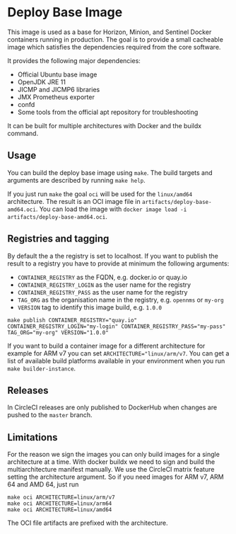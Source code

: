 # Deploy Base Image

This image is used as a base for Horizon, Minion, and Sentinel Docker containers running in production.
The goal is to provide a small cacheable image which satisfies the dependencies required from the core software.

It provides the following major dependencies:

* Official Ubuntu base image
* OpenJDK JRE 11
* JICMP and JICMP6 libraries
* JMX Prometheus exporter
* confd
* Some tools from the official apt repository for troubleshooting

It can be built for multiple architectures with Docker and the buildx command.

## Usage

You can build the deploy base image using `make`.
The build targets and arguments are described by running `make help`.

If you just run `make` the goal `oci` will be used for the `linux/amd64` architecture.
The result is an OCI image file in `artifacts/deploy-base-amd64.oci`.
You can load the image with `docker image load -i artifacts/deploy-base-amd64.oci`.

## Registries and tagging

By default the a the registry is set to localhost.
If you want to publish the result to a registry you have to provide at minimum the following arguments:

* `CONTAINER_REGISTRY` as the FQDN, e.g. docker.io or quay.io
* `CONTAINER_REGISTRY_LOGIN` as the user name for the registry
* `CONTAINER_REGISTRY_PASS` as the user name for the registry
* `TAG_ORG` as the organisation name in the registry, e.g. `opennms` or `my-org`
* `VERSION` tag to identify this image build, e.g. `1.0.0`

```
make publish CONTAINER_REGISTRY="quay.io" CONTAINER_REGISTRY_LOGIN="my-login" CONTAINER_REGISTRY_PASS="my-pass" TAG_ORG="my-org" VERSION="1.0.0"
```

If you want to build a container image for a different architecture for example for ARM v7 you can set `ARCHITECTURE="linux/arm/v7`.
You can get a list of available build platforms available in your environment when you run `make builder-instance`.

## Releases

In CircleCI releases are only published to DockerHub when changes are pushed to the `master` branch.

## Limitations

For the reason we sign the images you can only build images for a single architecture at a time.
With docker buildx we need to sign and build the multiarchitecture manifest manually.
We use the CircleCI matrix feature setting the architecture argument.
So if you need images for ARM v7, ARM 64 and AMD 64, just run

```
make oci ARCHITECTURE=linux/arm/v7
make oci ARCHITECTURE=linux/arm64
make oci ARCHITECTURE=linux/amd64
```

The OCI file artifacts are prefixed with the architecture.
